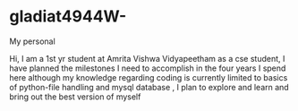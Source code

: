 # gladiat4944W-
My personal

Hi, I am a 1st yr student at Amrita Vishwa Vidyapeetham as a cse student, I have planned the milestones I need to accomplish  in the four years I spend here although my knowledge regarding coding is currently limited to basics of python-file handling and mysql database , I plan to explore and learn and bring out the best version of myself
